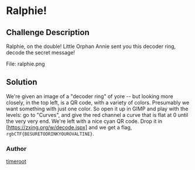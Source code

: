 # Ralphie!
## Challenge Description
Ralphie, on the double! Little Orphan Annie sent you this decoder ring, decode the secret message!

File: ralphie.png

## Solution
We're given an image of a "decoder ring" of yore -- but looking more closely, in the top left, is a QR code, with a variety of colors. Presumably we want something with just one color. So open it up in GIMP and play with the levels: go to "Curves", and give the red channel a curve that is flat at 0 until the very very end. We're left with a nice cyan QR code. Drop it in [https://zxing.org/w/decode.jspx] and we get a flag, `rgbCTF{BESURETODRINKYOUROVALTINE}`.

### Author
[timeroot](https://github.com/timeroot)